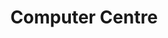 ---
title: "Computer Centre"
url: /chester-le-street/computer-centre-front-street/
shop: mobile phone
---